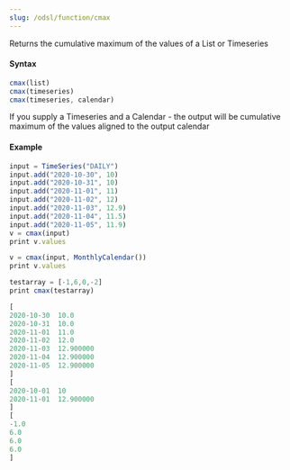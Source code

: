 ```yaml
---
slug: /odsl/function/cmax
---
```

Returns the cumulative maximum of the values of a List or Timeseries

#### Syntax
```js
cmax(list)
cmax(timeseries)
cmax(timeseries, calendar)
```

If you supply a Timeseries and a Calendar - the output will be cumulative maximum of the values aligned to the output calendar

#### Example
```js
input = TimeSeries("DAILY")
input.add("2020-10-30", 10)
input.add("2020-10-31", 10)
input.add("2020-11-01", 11)
input.add("2020-11-02", 12)
input.add("2020-11-03", 12.9)
input.add("2020-11-04", 11.5)
input.add("2020-11-05", 11.9)
v = cmax(input)
print v.values

v = cmax(input, MonthlyCalendar())
print v.values

testarray = [-1,6,0,-2]
print cmax(testarray)
```

```js
[
2020-10-30	10.0
2020-10-31	10.0
2020-11-01	11.0
2020-11-02	12.0
2020-11-03	12.900000
2020-11-04	12.900000
2020-11-05	12.900000
]
[
2020-10-01	10
2020-11-01	12.900000
]
[
-1.0
6.0
6.0
6.0
]
```